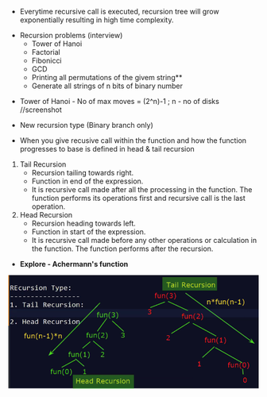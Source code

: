 + Everytime recursive call is executed, recursion tree will grow exponentially resulting in high time complexity.
- Recursion problems (interview)
	- Tower of Hanoi
	- Factorial
	- Fibonicci
	- GCD
	- Printing all permutations of the givem string**
	- Generate all strings of n bits of binary number
	
+ Tower of Hanoi - No of max moves = (2^n)-1 ; n - no of disks //screenshot	
* New recursion type (Binary branch only)
- When you give recusive call within the function and how the function progresses to base is defined in head & tail recursion
1. Tail Recursion
	- Recursion tailing towards right.
	- Function in end of the expression.
	- It is recursive call made after all the processing in the function. The function performs its operations first and recursive call is the last operation.
2. Head Recursion
	- Recursion heading towards left.
	- Function in start of the expression.
	- It is recursive call made before any other operations or calculation in the function. The function performs after the recursion.

- **Explore - Achermann's function**

![Row/Column Major Order](/ADS/D2/Head-Tail%20Recursion.png)